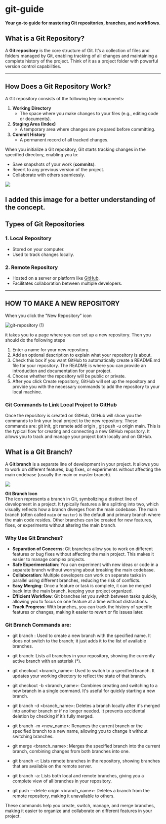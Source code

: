 # git-guide
**Your go-to guide for mastering Git repositories, branches, and workflows.**

## What is a Git Repository?  
A **Git repository** is the core structure of Git. It’s a collection of files and folders managed by Git, enabling tracking of all changes and maintaining a complete history of the project. Think of it as a project folder with powerful version control capabilities.  

---

## How Does a Git Repository Work?  

A Git repository consists of the following key components:  
1. **Working Directory**  
   - The space where you make changes to your files (e.g., editing code or documents).  
2. **Staging Area (Index)**  
   - A temporary area where changes are prepared before committing.  
3. **Commit History**  
   - A permanent record of all tracked changes.  


When you initialize a Git repository, Git starts tracking changes in the specified directory, enabling you to:  

- Save snapshots of your work (**commits**).  
- Revert to any previous version of the project.  
- Collaborate with others seamlessly.


<img src="https://miro.medium.com/v2/resize:fit:686/1*diRLm1S5hkVoh5qeArND0Q.png"> 



I added this image for a better understanding of the concept.
---



## Types of Git Repositories  

### 1. Local Repository  
- Stored on your computer.  
- Used to track changes locally.  

### 2. Remote Repository  
- Hosted on a server or platform like [GitHub](https://github.com).  
- Facilitates collaboration between multiple developers.  

---

## HOW TO MAKE A NEW REPOSITORY
When you click the "New Repository" icon


![git-repository (1)](https://github.com/user-attachments/assets/5061ff27-486c-4cbd-9d88-540b2c6ae4ea)



it takes you to a page where you can set up a new repository. Then you should do the following steps
1. Enter a name for your new repository.
2. Add an optional description to explain what your repository is about.
3. Check this box if you want GitHub to automatically create a README.md file for your repository.
The README is where you can provide an introduction and documentation for your project.
4. Choose whether the repository will be public or private.
5. After you click Create repository, GitHub will set up the repository and provide you with the necessary commands to add the repository to your local machine.

### Git Commands to Link Local Project to GitHub
Once the repository is created on GitHub, GitHub will show you the commands to link your local project to the new repository. These commands are: git init, git remote add origin <url>,
git push -u origin main.
This is the typical flow for creating and connecting a new GitHub repository. It allows you to track and manage your project both locally and on GitHub.



## What is a Git Branch?  

A **Git branch** is a separate line of development in your project. It allows you to work on different features, bug fixes, or experiments without affecting the main codebase (usually the main or master branch).

<img src="https://static.vecteezy.com/system/resources/thumbnails/016/895/710/small/git-branch-icon-line-isolated-on-white-background-black-flat-thin-icon-on-modern-outline-style-linear-symbol-and-editable-stroke-simple-and-pixel-perfect-stroke-illustration-vector.jpg">


**Git Branch Icon**  
The icon represents a branch in Git, symbolizing a distinct line of development in a project. It typically features a line splitting into two, which visually reflects how a branch diverges from the main codebase. The main branch (often called `main` or `master`) is the default and primary branch where the main code resides. Other branches can be created for new features, fixes, or experiments without altering the main branch.


### Why Use Git Branches?
- **Separation of Concerns**: Git branches allow you to work on different features or bug fixes without affecting the main project. This makes it easier to manage complex projects.
- **Safe Experimentation**: You can experiment with new ideas or code in a separate branch without worrying about breaking the main codebase.
- **Collaboration**: Multiple developers can work on separate tasks in parallel using different branches, reducing the risk of conflicts.
- **Easy Merging**: Once a feature or task is complete, it can be merged back into the main branch, keeping your project organized.
- **Efficient Workflow**: Git branches let you switch between tasks quickly, allowing you to focus on one feature at a time without distractions.
- **Track Progress**: With branches, you can track the history of specific features or changes, making it easier to revert or fix issues later.

### Git Branch Commands are:
- git branch <name>:
Used to create a new branch with the specified name. It does not switch to the branch; it just adds it to the list of available branches.

- git branch:
Lists all branches in your repository, showing the currently active branch with an asterisk (*).

- git checkout <branch_name>:
Used to switch to a specified branch. It updates your working directory to reflect the state of that branch.

- git checkout -b <branch_name>:
Combines creating and switching to a new branch in a single command. It's useful for quickly starting a new branch.

- git branch -d <branch_name>:
Deletes a branch locally after it's merged into another branch or if no longer needed. It prevents accidental deletion by checking if it’s fully merged.

- git branch -m <new_name>:
Renames the current branch or the specified branch to a new name, allowing you to change it without switching branches.

- git merge <branch_name>:
Merges the specified branch into the current branch, combining changes from both branches into one.

- git branch -r:
Lists remote branches in the repository, showing branches that are available on the remote server.

- git branch -a:
Lists both local and remote branches, giving you a complete view of all branches in your repository.

- git push --delete origin <branch_name>:
Deletes a branch from the remote repository, making it unavailable to others.


These commands help you create, switch, manage, and merge branches, making it easier to organize and collaborate on different features in your project.
